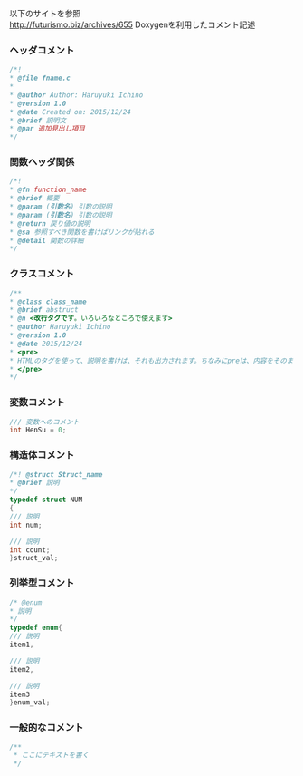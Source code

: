 以下のサイトを参照  
<http://futurismo.biz/archives/655>
Doxygenを利用したコメント記述

### ヘッダコメント
```cpp
/*!
* @file fname.c
*
* @author Author: Haruyuki Ichino
* @version 1.0
* @date Created on: 2015/12/24
* @brief 説明文
* @par 追加見出し項目
*/
```

### 関数ヘッダ関係
```cpp
/*!
* @fn function_name
* @brief 概要
* @param (引数名) 引数の説明
* @param (引数名) 引数の説明
* @return 戻り値の説明
* @sa 参照すべき関数を書けばリンクが貼れる
* @detail 関数の詳細
*/
```

### クラスコメント
```cpp
/**
* @class class_name
* @brief abstruct
* @n <改行タグです。いろいろなところで使えます>
* @author Haruyuki Ichino
* @version 1.0
* @date 2015/12/24
* <pre>
* HTMLのタグを使って、説明を書けば、それも出力されます。ちなみにpreは、内容をそのまま出力するHTMLのタグです。
* </pre>
*/
```

### 変数コメント
```cpp
/// 変数へのコメント
int HenSu = 0;
```

### 構造体コメント
```cpp
/*! @struct Struct_name
* @brief 説明
*/
typedef struct NUM
{
/// 説明
int num;

/// 説明
int count;
}struct_val;
```

### 列挙型コメント
```cpp
/* @enum
* 説明
*/
typedef enum{
/// 説明
item1,

/// 説明
item2,

/// 説明
item3
}enum_val;
```

### 一般的なコメント
```cpp
/**
 * ここにテキストを書く
 */
```
